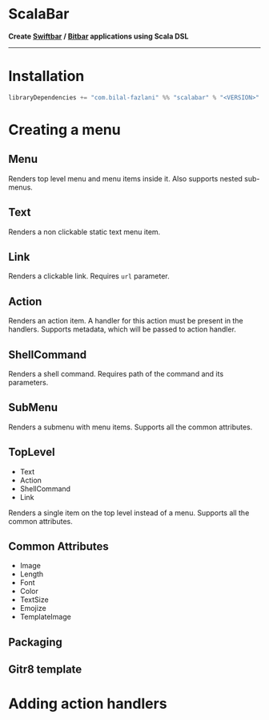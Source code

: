 # ScalaBar

**Create [Swiftbar](https://github.com/swiftbar/SwiftBar) / [Bitbar](https://github.com/matryer/bitbar) applications using Scala DSL**

---

# Installation

```scala
libraryDependencies += "com.bilal-fazlani" %% "scalabar" % "<VERSION>"
```

# Creating a menu

## Menu

Renders top level menu and menu items inside it. Also supports nested sub-menus.

## Text

Renders a non clickable static text menu item.

## Link

Renders a clickable link. Requires `url` parameter.

## Action

Renders an action item. A handler for this action must be present in the handlers.
Supports metadata, which will be passed to action handler.

## ShellCommand

Renders a shell command. Requires path of the command and its parameters.

## SubMenu

Renders a submenu with menu items. Supports all the common attributes.

## TopLevel

- Text
- Action
- ShellCommand
- Link

Renders a single item on the top level instead of a menu.  Supports all the common attributes.

## Common Attributes

- Image
- Length
- Font
- Color
- TextSize
- Emojize
- TemplateImage

## Packaging

## Gitr8 template

# Adding action handlers